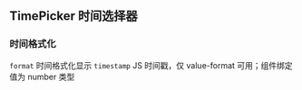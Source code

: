 <div class="demo-header">
<p class="overviewicon">
  <span class="wapi-form-datepicker"/>
</p>

## TimePicker 时间选择器

<nova-uxlink widget-name="DatePicker"></nova-uxlink>

<!-- 用于设置/选择日期，包括年月/年月日/年月日时分/年月日时分秒日期格式。 -->
</div>

### 时间格式化

`format` 时间格式化显示
`timestamp` JS 时间戳，仅 value-format 可用；组件绑定值为 number 类型

<nova-demo-view link="time-picker/format"></nova-demo-view>
